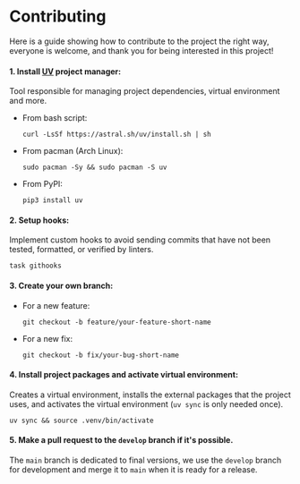 # Contributing

Here is a guide showing how to contribute to the project the right way, everyone is welcome, and thank you for being interested in this project!

#### 1. Install [UV](https://docs.astral.sh/uv/getting-started/installation/) project manager:

Tool responsible for managing project dependencies, virtual environment and more.

- From bash script:

  ```
  curl -LsSf https://astral.sh/uv/install.sh | sh
  ```

- From pacman (Arch Linux):

  ```
  sudo pacman -Sy && sudo pacman -S uv
  ```

- From PyPI:

  ```
  pip3 install uv
  ```

#### 2. Setup hooks:

Implement custom hooks to avoid sending commits that have not been tested, formatted, or verified by linters.

```
task githooks
```

#### 3. Create your own branch:

- For a new feature:

  ```
  git checkout -b feature/your-feature-short-name
  ```

- For a new fix:

  ```
  git checkout -b fix/your-bug-short-name
  ```


#### 4. Install project packages and activate virtual environment:

Creates a virtual environment, installs the external packages that the project uses, and activates the virtual environment (`uv sync` is only needed once).

```
uv sync && source .venv/bin/activate
```

#### 5. Make a pull request to the `develop` branch if it's possible.

The `main` branch is dedicated to final versions, we use the `develop` branch for development and merge it to `main` when it is ready for a release.